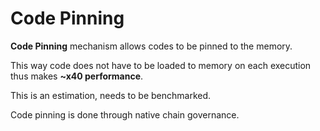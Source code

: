 # Code Pinning

**Code Pinning**  mechanism allows codes to be pinned to the memory.

This way code does not have to be loaded to memory on each execution thus makes  **~x40 performance**.

This is an estimation, needs to be benchmarked.

Code pinning is done through native chain governance.